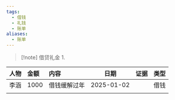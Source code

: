 ```yaml
---
tags:
  - 借钱
  - 礼钱
  - 账单
aliases:
  - 账单
---
```

> [!note] 借贷礼金
> 1. 

| 人物  | 金额   | 内容     | 日期         | 证据  | 类型  |
| :-- | :--- | :----- | ---------- | --- | --- |
| 李涵  | 1000 | 借钱缓解过年 | 2025-01-02 |     | 借钱  |
|     |      |        |            |     |     |
